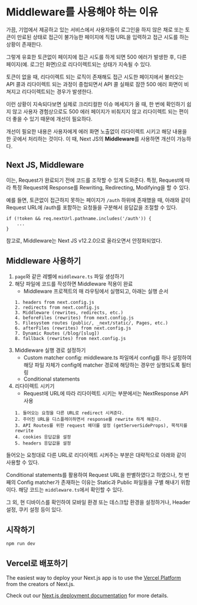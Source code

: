 # Middleware를 사용해야 하는 이유
가끔, 기업에서 제공하고 있는 서비스에서 사용자들이 로그인을 하지 않은 채로 또는 토큰이 만료된 상태로 접근이 불가능한 페이지에 직접 URL을 입력하고 접근 시도를 하는 상황이 존재한다.   

그렇게 유효한 토큰없이 페이지에 접근 시도를 하게 되면 500 에러가 발생한 후, 다른 페이지(예. 로그인 화면)으로 리다이렉트되는 상태가 지속될 수 있다.   

토큰이 없을 때, 리다이렉트 되는 로직이 존재해도 접근 시도한 페이지에서 불러오는 API 콜과 리다이렉트 되는 과정이 중첩되면서 API 콜 실패로 잠깐 500 에러 화면이 비쳐지고 리다이렉트되는 경우가 발생한다.   

이런 상황이 지속되다보면 실제로 크리티컬한 이슈 메세지가 올 때, 한 번에 확인하기 쉽지 않고 사용자 경험상으로도 500 에러 페이지가 비춰지지 않고 리다이렉트 되는 편이 더 좋을 수 있기 때문에 개선이 필요하다.   

개선이 필요한 내용은 사용자에게 에러 화면 노출없이 리다이렉트 시키고 해당 내용을 한 곳에서 처리하는 것이다. 이 때, Next JS의 <b>Middleware</b>를 사용하면 개선이 가능하다.   

## Next JS, Middleware
이는, Request가 완료되기 전에 코드를 조작할 수 있게 도와준다. 특정, Request에 따라 특정 Request에 Response를 Rewriting, Redirecting, Modifying을 할 수 있다.   

예를 들면, 토큰없이 접근하지 못하는 페이지가 ```/auth``` 하위에 존재했을 때, 아래와 같이 Request URL에 /auth를 포함하는 요청들을 구분해서 응답값을 조절할 수 있다.   

```
if (!token && req.nextUrl.pathname.includes('/auth')) {
	...
}
```

참고로, Middleware는 Next JS v12.2.0으로 올라오면서 안정화되었다.   

## Middleware 사용하기
1. ```page```와 같은 레벨에 ```middleware.ts``` 파일 생성하기
2. 해당 파일에 코드를 작성하면 Middleware 적용이 완료
    * Middleware 프로젝트의 매 라우팅에서 실행되고, 아래는 실행 순서
    ```
    1. headers from next.config.js
    2. redirects from next.config.js
    3. Middleware (rewrites, redirects, etc.)
    4. beforeFiles (rewrites) from next.config.js
    5. Filesystem routes (public/, _next/static/, Pages, etc.)
    6. afterFiles (rewrites) from next.config.js
    7. Dynamic Routes (/blog/[slug])
    8. fallback (rewrites) from next.config.js
    ```
3. Middleware 실행 경로 설정하기
    * Custom matcher config: middleware.ts 파일에서 config를 하나 설정하여 해당 파일 자체가 config에 matcher 경로에 해당하는 경우만 실행되도록 필터링
    * Conditional statements
4. 리다이렉트 시키기
    * Request에 URL에 따라 리다이렉트 시키는 부분에서는 NextResponse API 사용
    ```
    1. 들어오는 요청을 다른 URL로 redirect 시켜준다.
    2. 주어진 URL을 디스플레이하면서 response를 rewrite 하게 해준다.
    3. API Routes를 위한 request 헤더를 설정 (getServerSideProps), 목적지를 rewrite
    4. cookies 응답값을 설정
    5. headers 응답값을 설정
    ```

들어오는 요청대로 다른 URL로 리다이렉트 시켜주는 부분은 대략적으로 아래와 같이 사용할 수 있다.   

Conditional statements를 활용하여 Request URL을 판별하였다고 하였으나, 첫 번째의 Config matcher가 존재하는 이유는 Static과 Public 파일들을 구별 해내기 위함이다. 해당 코드는 ```middleware.ts```에서 확인할 수 있다.   

그 외, 현 디바이스를 확인하여 모바일 환경 또는 데스크탑 환경을 설정하거나, Header 설정, 쿠키 설정 등이 있다.

## 시작하기

```
npm run dev
```

## Vercel로 배포하기

The easiest way to deploy your Next.js app is to use the [Vercel Platform](https://vercel.com/new?utm_medium=default-template&filter=next.js&utm_source=create-next-app&utm_campaign=create-next-app-readme) from the creators of Next.js.

Check out our [Next.js deployment documentation](https://nextjs.org/docs/deployment) for more details.
